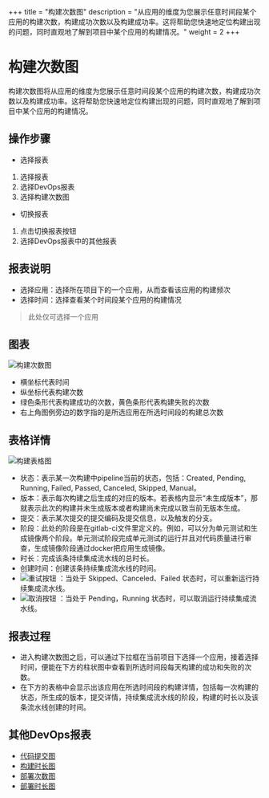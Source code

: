 +++
title = "构建次数图"
description = "从应用的维度为您展示任意时间段某个应用的构建次数，构建成功次数以及构建成功率。这将帮助您快速地定位构建出现的问题，同时直观地了解到项目中某个应用的构建情况。"
weight = 2
+++

# 构建次数图

构建次数图将从应用的维度为您展示任意时间段某个应用的构建次数，构建成功次数以及构建成功率。这将帮助您快速地定位构建出现的问题，同时直观地了解到项目中某个应用的构建情况。

## 操作步骤
* 选择报表  

1.	选择报表
2.	选择DevOps报表
3.	选择构建次数图

* 切换报表  

1.	点击切换报表按钮
2.	选择DevOps报表中的其他报表


## 报表说明
* 选择应用：选择所在项目下的一个应用，从而查看该应用的构建频次
* 选择时间：选择查看某个时间段某个应用的构建情况
<blockquote class="note">
此处仅可选择一个应用
</blockquote>

## 图表  
![构建次数图](/docs/user-guide/report/image/build-frequency1.png)

* 横坐标代表时间
* 纵坐标代表构建次数
* 绿色条形代表构建成功的次数，黄色条形代表构建失败的次数
* 右上角图例旁边的数字指的是所选应用在所选时间段的构建总次数  


 



## 表格详情  
![构建表格图](/docs/user-guide/report/image/build-frequency2.png)

* 状态：表示某一次构建中pipeline当前的状态，包括：Created, Pending, Running, Failed, Passed, Canceled, Skipped, Manual。
* 版本：表示每次构建之后生成的对应的版本。若表格内显示“未生成版本”，那就表示此次的构建并未生成版本或者构建尚未完成以致当前无版本生成。
* 提交：表示某次提交的提交编码及提交信息，以及触发的分支。
* 阶段：此处的阶段是在gitlab-ci文件里定义的。例如，可以分为单元测试和生成镜像两个阶段。单元测试阶段完成单元测试的运行并且对代码质量进行审查，生成镜像阶段通过docker把应用生成镜像。
* 时长：完成该条持续集成流水线的总时长。
* 创建时间：创建该条持续集成流水线的时间。
* ![重试按钮](/docs/user-guide/development-pipeline/image/retry_button.png) ：当处于 Skipped、Canceled、Failed 状态时，可以重新运行持续集成流水线。
* ![取消按钮](/docs/user-guide/development-pipeline/image/cancle_button.png) ：当处于 Pending，Running 状态时，可以取消运行持续集成流水线。 

 

## 报表过程
* 进入构建次数图之后，可以通过下拉框在当前项目下选择一个应用，接着选择时间，便能在下方的柱状图中查看到所选时间段每天构建的成功和失败的次数。
* 在下方的表格中会显示出该应用在所选时间段的构建详情，包括每一次构建的状态，所生成的版本，提交详情，持续集成流水线的阶段，构建的时长以及该条流水线创建的时间。

## 其他DevOps报表
* [代码提交图](../code-commits)
* [构建时长图](../build-duration)
* [部署次数图](../deploy-frequency)
* [部署时长图](../deploy-duration)

